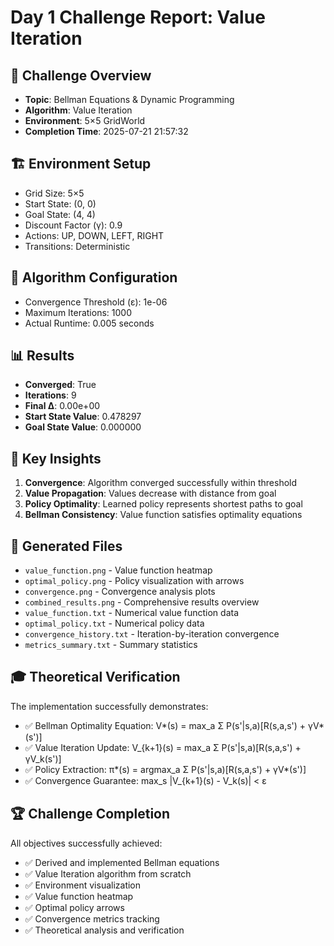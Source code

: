 # Day 1 Challenge Report: Value Iteration

## 🎯 Challenge Overview
- **Topic**: Bellman Equations & Dynamic Programming
- **Algorithm**: Value Iteration
- **Environment**: 5×5 GridWorld
- **Completion Time**: 2025-07-21 21:57:32

## 🏗️ Environment Setup
- Grid Size: 5×5
- Start State: (0, 0)
- Goal State: (4, 4)
- Discount Factor (γ): 0.9
- Actions: UP, DOWN, LEFT, RIGHT
- Transitions: Deterministic

## 🧮 Algorithm Configuration
- Convergence Threshold (ε): 1e-06
- Maximum Iterations: 1000
- Actual Runtime: 0.005 seconds

## 📊 Results
- **Converged**: True
- **Iterations**: 9
- **Final Δ**: 0.00e+00
- **Start State Value**: 0.478297
- **Goal State Value**: 0.000000

## 🧠 Key Insights
1. **Convergence**: Algorithm converged successfully within threshold
2. **Value Propagation**: Values decrease with distance from goal
3. **Policy Optimality**: Learned policy represents shortest paths to goal
4. **Bellman Consistency**: Value function satisfies optimality equations

## 📁 Generated Files
- `value_function.png` - Value function heatmap
- `optimal_policy.png` - Policy visualization with arrows
- `convergence.png` - Convergence analysis plots
- `combined_results.png` - Comprehensive results overview
- `value_function.txt` - Numerical value function data
- `optimal_policy.txt` - Numerical policy data
- `convergence_history.txt` - Iteration-by-iteration convergence
- `metrics_summary.txt` - Summary statistics

## 🎓 Theoretical Verification
The implementation successfully demonstrates:
- ✅ Bellman Optimality Equation: V*(s) = max_a Σ P(s'|s,a)[R(s,a,s') + γV*(s')]
- ✅ Value Iteration Update: V_{k+1}(s) = max_a Σ P(s'|s,a)[R(s,a,s') + γV_k(s')]
- ✅ Policy Extraction: π*(s) = argmax_a Σ P(s'|s,a)[R(s,a,s') + γV*(s')]
- ✅ Convergence Guarantee: max_s |V_{k+1}(s) - V_k(s)| < ε

## 🏆 Challenge Completion
All objectives successfully achieved:
- ✅ Derived and implemented Bellman equations
- ✅ Value Iteration algorithm from scratch
- ✅ Environment visualization
- ✅ Value function heatmap
- ✅ Optimal policy arrows
- ✅ Convergence metrics tracking
- ✅ Theoretical analysis and verification
